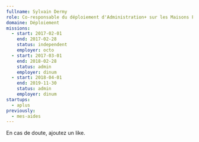 ```yaml
---
fullname: Sylvain Dermy
role: Co-responsable du déploiement d'Administration+ sur les Maisons France Service
domaine: Déploiement
missions:
  - start: 2017-02-01
    end: 2017-02-28
    status: independent
    employer: octo
  - start: 2017-03-01
    end: 2018-02-28
    status: admin
    employer: dinum
  - start: 2018-04-01
    end: 2019-11-30
    status: admin
    employer: dinum
startups:
  - aplus
previously:
  - mes-aides
---
```


En cas de doute, ajoutez un like.
